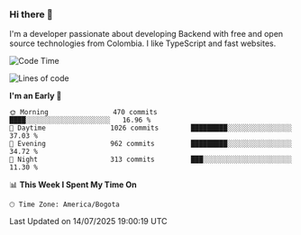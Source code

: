 ### Hi there 👋

I'm a developer passionate about developing Backend with free and open source technologies from Colombia. I like TypeScript and fast websites.

<!--START_SECTION:waka-->
![Code Time](http://img.shields.io/badge/Code%20Time-5%2C633%20hrs%2057%20mins-blue)

![Lines of code](https://img.shields.io/badge/From%20Hello%20World%20I%27ve%20Written-5.4%20million%20lines%20of%20code-blue)

**I'm an Early 🐤** 

```text
🌞 Morning                470 commits         ████░░░░░░░░░░░░░░░░░░░░░   16.96 % 
🌆 Daytime                1026 commits        █████████░░░░░░░░░░░░░░░░   37.03 % 
🌃 Evening                962 commits         █████████░░░░░░░░░░░░░░░░   34.72 % 
🌙 Night                  313 commits         ███░░░░░░░░░░░░░░░░░░░░░░   11.30 % 
```


📊 **This Week I Spent My Time On** 

```text
🕑︎ Time Zone: America/Bogota
```


 Last Updated on 14/07/2025 19:00:19 UTC
<!--END_SECTION:waka-->
